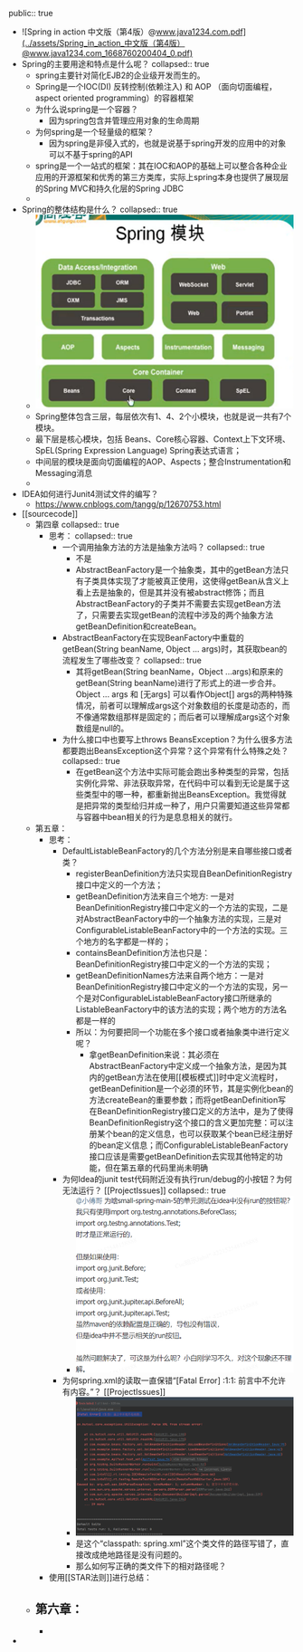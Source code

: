 public:: true

- ![Spring in action 中文版（第4版）@www.java1234.com.pdf](../assets/Spring_in_action_中文版（第4版）@www.java1234.com_1668760200404_0.pdf)
- Spring的主要用途和特点是什么呢？
  collapsed:: true
	- spring主要针对简化EJB2的企业级开发而生的。
	- Spring是一个IOC(DI) 反转控制(依赖注入) 和 AOP （面向切面编程，aspect oriented programming）的容器框架
	- 为什么说spring是一个容器？
		- 因为spring包含并管理应用对象的生命周期
	- 为何spring是一个轻量级的框架？
		- 因为spring是非侵入式的，也就是说基于spring开发的应用中的对象可以不基于spring的API
	- spring是一个一站式的框架：其在IOC和AOP的基础上可以整合各种企业应用的开源框架和优秀的第三方类库，实际上spring本身也提供了展现层的Spring MVC和持久化层的Spring JDBC
	-
- Spring的整体结构是什么？
  collapsed:: true
	- ![image.png](../assets/image_1674237566477_0.png)
	- Spring整体包含三层，每层依次有1、4、2个小模块，也就是说一共有7个模块。
	- 最下层是核心模块，包括 Beans、Core核心容器、Context上下文环境、SpEL(Spring Expression Language) Spring表达式语言；
	- 中间层的模块是面向切面编程的AOP、Aspects；整合Instrumentation和Messaging消息
	-
- IDEA如何进行Junit4测试文件的编写？
	- https://www.cnblogs.com/tangg/p/12670753.html
- [[sourcecode]]
	- 第四章
	  collapsed:: true
		- 思考：
		  collapsed:: true
			- 一个调用抽象方法的方法是抽象方法吗？
			  collapsed:: true
				- 不是
				- AbstractBeanFactory是一个抽象类，其中的getBean方法只有子类具体实现了才能被真正使用，这使得getBean从含义上看上去是抽象的，但是其并没有被abstract修饰；而且AbstractBeanFactory的子类并不需要去实现getBean方法了，只需要去实现getBean的流程中涉及的两个抽象方法getBeanDefinition和createBean。
			- AbstractBeanFactory在实现BeanFactory中重载的getBean(String beanName, Object ... args)时，其获取bean的流程发生了哪些改变？
			  collapsed:: true
				- 其将getBean(String beanName，Object ...args)和原来的getBean(String beanName)进行了形式上的进一步合并。Object ... args 和 [无args] 可以看作Object[] args的两种特殊情况，前者可以理解成args这个对象数组的长度是动态的，而不像通常数组那样是固定的；而后者可以理解成args这个对象数组是null的。
			- 为什么接口中也要写上throws BeansException？为什么很多方法都要跑出BeansException这个异常？这个异常有什么特殊之处？
			  collapsed:: true
				- 在getBean这个方法中实际可能会跑出多种类型的异常，包括 实例化异常、非法获取异常，在代码中可以看到无论是属于这些类型中的哪一种，都重新抛出BeansException。我觉得就是把异常的类型给归并成一种了，用户只需要知道这些异常都与容器中bean相关的行为是息息相关的就行。
	- 第五章：
		- 思考：
			- DefaultListableBeanFactory的几个方法分别是来自哪些接口或者类？
				- registerBeanDefinition方法只实现自BeanDefinitionRegistry接口中定义的一个方法；
				- getBeanDefinition方法来自三个地方: 一是对BeanDefinitionRegistry接口中定义的一个方法的实现，二是对AbstractBeanFactory中的一个抽象方法的实现，三是对ConfigurableListableBeanFactory中的一个方法的实现。三个地方的名字都是一样的；
				- containsBeanDefinition方法也只是：BeanDefinitionRegistry接口中定义的一个方法的实现；
				- getBeanDefinitionNames方法来自两个地方：一是对BeanDefinitionRegistry接口中定义的一个方法的实现，另一个是对ConfigurableListableBeanFactory接口所继承的ListableBeanFactory中的该方法的实现；两个地方的方法名都是一样的
				- 所以：为何要把同一个功能在多个接口或者抽象类中进行定义呢？
					- 拿getBeanDefinition来说：其必须在AbstractBeanFactory中定义成一个抽象方法，是因为其内的getBean方法在使用[[模板模式]]时中定义流程时，getBeanDefinition是一个必须的环节，其是实例化bean的方法createBean的重要参数；而将getBeanDefinition写在BeanDefinitionRegistry接口定义的方法中，是为了使得BeanDefinitionRegistry这个接口的含义更加完整：可以注册某个bean的定义信息，也可以获取某个bean已经注册好的bean定义信息；而ConfigurableListableBeanFactory接口应该是需要getBeanDefinition去实现其他特定的功能，但在第五章的代码里尚未明确
			- 为何Idea的junit test代码附近没有执行run/debug的小按钮？为何无法运行？ [[ProjectIssues]]
			  collapsed:: true
				- ![image.png](../assets/image_1676104714042_0.png)
			- 为何spring.xml的读取一直保错“[Fatal Error] :1:1: 前言中不允许有内容。”？ [[ProjectIssues]]
				- ![image.png](../assets/image_1676104672463_0.png)
				- 是这个“classpath: spring.xml”这个类文件的路径写错了，直接改成绝地路径是没有问题的。
				- 那么如何写正确的类文件下的相对路径呢？
		- 使用[[STAR法则]]进行总结：
	- 第六章：
		-
		-
-